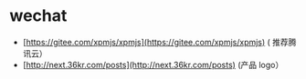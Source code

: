 # wechat
* [https://gitee.com/xpmjs/xpmjs](https://gitee.com/xpmjs/xpmjs) ( 推荐腾讯云）
* [http://next.36kr.com/posts](http://next.36kr.com/posts) (产品 logo）